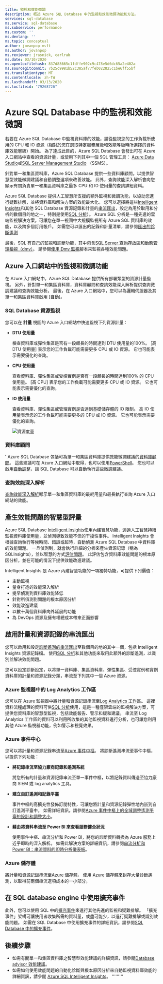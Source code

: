 ```yaml
---
title: 監視和效能微調
description: 概述 Azure SQL Database 中的監視和效能微調功能和方法。
services: sql-database
ms.service: sql-database
ms.subservice: performance
ms.custom: ''
ms.devlang: ''
ms.topic: conceptual
author: jovanpop-msft
ms.author: jovanpop
ms.reviewer: jrasnick, carlrab
ms.date: 03/10/2020
ms.openlocfilehash: 837d88665c1fdffe902c9c478e5d6dc65a2e402a
ms.sourcegitcommit: 7b25c9981b52c385af77feb022825c1be6ff55bf
ms.translationtype: MT
ms.contentlocale: zh-TW
ms.lasthandoff: 03/13/2020
ms.locfileid: "79268726"
---
```

# <a name="monitoring-and-performance-tuning-in-azure-sql-database"></a>Azure SQL Database 中的監視和效能微調

若要在 Azure SQL Database 中監視資料庫的效能，請從監視您的工作負載所使用的 CPU 和 IO 資源（相對於您在選取特定服務層級和效能等級時所選擇的資料庫效能層級）開始。 為了達成此目的，Azure SQL Database 會發出可在 Azure 入口網站中查看的資源計量，或使用下列其中一個 SQL 管理工具： [Azure Data Studio](https://docs.microsoft.com/sql/azure-data-studio/what-is)或[SQL Server Management Studio](https://docs.microsoft.com/sql/ssms/sql-server-management-studio-ssms) （SSMS）。

針對單一和集區資料庫，Azure SQL Database 提供一些資料庫顧問，以提供智慧型效能微調建議和自動調整選項來改善效能。 此外，查詢效能深入解析會向您顯示有關負責單一和集區資料庫之最多 CPU 和 IO 使用量的查詢詳細資料。

Azure SQL Database 提供人工智慧所支援的額外監視和微調功能，以協助您進行疑難排解，並將資料庫和解決方案的效能最大化。 您可以選擇將這些[Intelligent Insights](sql-database-intelligent-insights.md)和其他 SQL Database 資源記錄和計量的[串流匯出](sql-database-metrics-diag-logging.md)，設定為用於取用和分析的數個目的地之一，特別是使用[SQL 分析](../azure-monitor/insights/azure-sql.md)）。 Azure SQL 分析是一種先進的雲端監視解決方案，可讓您在單一視圖中大規模監視所有 Azure SQL 資料庫的效能，以及跨多個訂用帳戶。 如需您可以匯出的記錄和計量清單，請參閱[匯出的診斷遙測](sql-database-metrics-diag-logging.md#diagnostic-telemetry-for-export-for-azure-sql-database)

最後，SQL 有自己的監視和診斷功能，其中包含[SQL Server 查詢存放區](https://docs.microsoft.com/sql/relational-databases/performance/monitoring-performance-by-using-the-query-store)和[動態管理檢視（dmv）](https://docs.microsoft.com/sql/relational-databases/system-dynamic-management-views/system-dynamic-management-views)。 請參閱[使用 Dmv 監視](sql-database-monitoring-with-dmvs.md)腳本來監視各種效能問題。

## <a name="monitoring-and-tuning-capabilities-in-the-azure-portal"></a>Azure 入口網站中的監視和微調功能

在 Azure 入口網站中，Azure SQL Database 提供所有部署類型的資源計量監視。 另外，針對單一和集區資料庫，資料庫顧問和查詢效能深入解析提供查詢微調建議和查詢效能分析。 最後，在 Azure 入口網站中，您可以為邏輯伺服器及其單一和集區資料庫啟用 [自動]。

### <a name="sql-database-resource-monitoring"></a>SQL Database 資源監視

您可以在 **計量** 視圖的 Azure 入口網站中快速監視下列資源計量：

- **DTU 使用量**

  檢查資料庫或彈性集區是否有一段頗長的時間達到 DTU 使用量的100%。 [高 DTU 使用量] 表示您的工作負載可能需要更多 CPU 或 IO 資源。 它也可能表示需要優化的查詢。
- **CPU 使用量**

  查看資料庫、彈性集區或受控實例是否有一段頗長的時間達到100% 的 CPU 使用量。 [高 CPU] 表示您的工作負載可能需要更多 CPU 或 IO 資源。 它也可能表示需要優化的查詢。
- **IO 使用量**

  查看資料庫、彈性集區或管理實例是否達到基礎儲存體的 IO 限制。 高 IO 使用量表示您的工作負載可能需要更多的 CPU 或 IO 資源。 它也可能表示需要優化的查詢。

  ![資源度量](./media/sql-database-monitor-tune-overview/resource-metrics.png)

### <a name="database-advisors"></a>資料庫顧問
' Azure SQL Database 包括可為單一和集區資料庫提供效能微調建議的[資料庫顧問](sql-database-advisor.md)。 這些建議可在 Azure 入口網站中取得，也可以使用[PowerShell](https://docs.microsoft.com/powershell/module/az.sql/get-azsqldatabaseadvisor)。 您也可以啟用[自動調整](sql-database-automatic-tuning.md)，讓 SQL Database 可以自動執行這些微調建議。

### <a name="query-performance-insight"></a>查詢效能深入解析

[查詢效能深入解析](sql-database-query-performance.md)顯示單一和集區資料庫的最耗用量和最長執行查詢 Azure 入口網站的效能。

## <a name="generate-intelligent-assessments-of-performance-issues"></a>產生效能問題的智慧型評量

Azure SQL Database [Intelligent Insights](sql-database-intelligent-insights.md)使用內建智慧功能，透過人工智慧持續監視資料庫使用量，並偵測導致效能不佳的干擾性事件。 Intelligent Insights 會根據查詢執行等候時間、錯誤或超時，自動偵測 Azure SQL Database 中資料庫的效能問題。 一旦偵測到，就會執行詳細的分析來產生資源記錄（稱為 SQLInsights），並以智慧的方式[評估問題](sql-database-intelligent-insights-troubleshoot-performance.md)。 此評估包含資料庫效能問題的根本原因分析，並在可能的情況下提供效能改進建議。

Intelligent Insights 是 Azure 內建智慧功能的一項獨特功能，可提供下列價值：

- 主動監視
- 量身打造的效能深入解析
- 提早偵測到資料庫效能降低
- 針對所偵測到問題的根本原因分析
- 效能改進建議
- 以數十萬個資料庫向外延展的功能
- 為 DevOps 資源及擁有權總成本帶來正面影響

## <a name="enable-the-streaming-export-of-metrics-and-resource-logs"></a>啟用計量和資源記錄的串流匯出

您可以啟用和設定[診斷遙測的串流匯出](sql-database-metrics-diag-logging.md)至數個目的地的其中一個，包括 Intelligent Insights 資源記錄檔。 使用[SQL 分析](../azure-monitor/insights/azure-sql.md)和其他功能來取用此額外的診斷遙測，以識別並解決效能問題。

您可以設定診斷設定，以將單一資料庫、集區資料庫、彈性集區、受控實例和實例資料庫的計量和資源記錄分類，串流至下列其中一個 Azure 資源。

### <a name="log-analytics-workspace-in-azure-monitor"></a>Azure 監視器中的 Log Analytics 工作區

您可以在 Azure 監視器中將計量和資源記錄串流至[Log Analytics 工作區](../azure-monitor/platform/resource-logs-collect-workspace.md)。 這裡資料流程處理的資料可供[SQL 分析](../azure-monitor/insights/azure-sql.md)使用，這是一種僅限雲端的監視解決方案，可提供您資料庫的智慧型監視，包括效能報告、警示和緩和建議。 串流至 Log Analytics 工作區的資料可以利用所收集的其他監視資料進行分析，也可讓您利用其他 Azure 監視器功能，例如警示和視覺效果。

### <a name="azure-event-hubs"></a>Azure 事件中心

您可以將計量和資源記錄串流至[Azure 事件中樞](../azure-monitor/platform/resource-logs-stream-event-hubs.md)。 將診斷遙測串流至事件中樞，以提供下列功能：

- **將記錄串流至協力廠商記錄和遙測系統**

  將您所有的計量和資源記錄串流至單一事件中樞，以將記錄資料傳送至協力廠商 SIEM 或 log analytics 工具。
- **建立自訂遙測和記錄平臺**

  事件中樞的高擴充性發佈訂閱特性，可讓您將計量和資源記錄彈性地內嵌到自訂遙測平臺中。 如需詳細資訊，請參閱[Azure 事件中樞上的全域調整遙測平臺的設計和調整大小](https://azure.microsoft.com/documentation/videos/build-2015-designing-and-sizing-a-global-scale-telemetry-platform-on-azure-event-Hubs/)。
- **藉由將資料串流至 Power BI 來查看服務健全狀況**

  使用事件中樞、串流分析和 Power BI，將您的診斷資料轉換為 Azure 服務上近乎即時的深入解析。 如需此解決方案的詳細資訊，請參閱[串流分析和 Power BI：串流資料的即時分析儀表板](https://docs.microsoft.com/azure/stream-analytics/stream-analytics-power-bi-dashboard)。

### <a name="azure-storage"></a>Azure 儲存體

將計量和資源記錄串流至[Azure 儲存體](../azure-monitor/platform/resource-logs-collect-storage.md)。 使用 Azure 儲存體來封存大量診斷遙測，以取得前兩個串流選項成本的一小部分。

## <a name="use-extended-events-in-the-sql-database-engine"></a>在 SQL database engine 中使用擴充事件

此外，您可以使用 SQL 中的[擴充事件](https://docs.microsoft.com/sql/relational-databases/extended-events/extended-events)來進行其他先進的監視和疑難排解。 「擴充事件」架構可讓使用者收集所需的資料量，或盡可能少，以進行疑難排解或識別效能問題。 如需在 SQL Database 中使用擴充事件的詳細資訊，請參閱[SQL Database 中的擴充事件](sql-database-xevent-db-diff-from-svr.md)。

## <a name="next-steps"></a>後續步驟

- 如需有關單一和集區資料庫之智慧型效能建議的詳細資訊，請參閱[Database advisor 效能建議](sql-database-advisor.md)。
- 如需如何使用效能問題的自動化診斷與根本原因分析來自動監視資料庫效能的詳細資訊，請參閱 [Azure SQL Intelligent Insights](sql-database-intelligent-insights.md)。
'''''''''